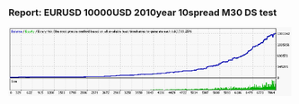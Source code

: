 
### Report: EURUSD 10000USD 2010year 10spread M30 DS test

![EURUSD 10000USD 2010year 10spread M30 DS test.txt](./EURUSD-10000USD-2010year-10spread-M30-DS-test.gif)

